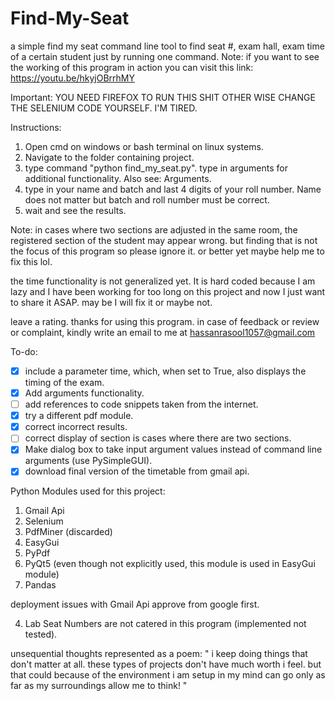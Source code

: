 # Find-My-Seat
a simple find my seat command line tool to find seat #, exam hall, exam time of a certain student just by running one command.
Note: if you want to see the working of this program in action you can visit this link: https://youtu.be/hkyjOBrrhMY

Important: YOU NEED FIREFOX TO RUN THIS SHIT OTHER WISE CHANGE THE SELENIUM CODE YOURSELF. I'M TIRED.

Instructions:
1. Open cmd on windows or bash terminal on linux systems.
2. Navigate to the folder containing project.
3. type command "python find_my_seat.py". type in arguments for additional functionality. Also see: Arguments.
4. type in your name and batch and last 4 digits of your roll number. Name does not matter but batch and roll number
	must be correct.
5. wait and see the results.

Note: in cases where two sections are adjusted in the same room, the registered section of the student may appear wrong.
but finding that is not the focus of this program so please ignore it. or better yet maybe help me to fix this lol.

the time functionality is not generalized yet. It is hard coded because I am lazy and I have been working for too long on this project and now I just want to share it ASAP.
may be I will fix it or maybe not.

leave a rating. thanks for using this program.
in case of feedback or review or complaint, kindly write an email to me at hassanrasool1057@gmail.com

To-do:
- [x]  include a parameter time, which, when set to True, also displays the timing of the exam.
- [x] Add arguments functionality.
- [ ] add references to code snippets taken from the internet.
- [x] try a different pdf module.
- [x] correct incorrect results. 
- [ ] correct display of section is cases where there are two sections.
- [x] Make dialog box to take input argument values instead of command line arguments (use PySimpleGUI).
- [x] download final version of the timetable from gmail api.

Python Modules used for this project:
1. Gmail Api
2. Selenium
3. PdfMiner (discarded)
4. EasyGui
5. PyPdf
6. PyQt5 (even though not explicitly used, this module is used in EasyGui module)
7. Pandas

deployment issues with Gmail Api approve from google first. 

4. Lab Seat Numbers are not catered in this program (implemented not tested).

unsequential thoughts represented as a poem:
"
i keep doing things that don't matter at all.
these types of projects don't have much worth i feel.
but that could because of the environment i am setup in
my mind can go only as far as my surroundings allow me to think!
"

